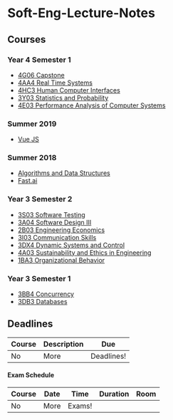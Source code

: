 # Soft-Eng-Lecture-Notes

## Courses

### Year 4 Semester 1

- [4G06 Capstone](4A/4G06/README.md)
- [4AA4 Real Time Systems](4A/4AA4/README.md)
- [4HC3 Human Computer Interfaces](4A/4HC3/README.md)
- [3Y03 Statistics and Probability](4A/3Y03/README.md)
- [4E03 Performance Analysis of Computer Systems](4A/4E03/README.md)

### Summer 2019

- [Vue JS](Summer/Vue%20JS/README.md)

### Summer 2018

- [Algorithms and Data Structures](Summer/Algorithms%20and%20Data%20Structures/README.md)
- [Fast.ai](Summer/Fast.ai/README.md)

### Year 3 Semester 2

- [3S03 Software Testing](3B/3S03/README.md)
- [3A04 Software Design III](3B/3A04/README.md)
- [2B03 Engineering Economics](3B/2B03/README.md)
- [3I03 Communication Skills](3B/3I03/README.md)
- [3DX4 Dynamic Systems and Control](3B/3DX4/README.md)
- [4A03 Sustainability and Ethics in Engineering](3B/4A03/README.md)
- [1BA3 Organizational Behavior](3B/1BA3/README.md)

### Year 3 Semester 1

- [3BB4 Concurrency](3A/3BB4/README.md)
- [3DB3 Databases](3A/3DB3/README.md)

## Deadlines

Course | Description | Due
-------|-------------|----
No | More | Deadlines!

#### Exam Schedule

Course | Date | Time | Duration | Room
--------|-----|------|----------|------
No | More | Exams! |
